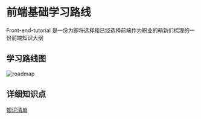 # 前端基础学习路线

Front-end-tutorial 是一份为即将选择和已经选择前端作为职业的萌新们梳理的一份前端知识大纲

## 学习路线图

![roadmap](/front-end-tutorial/roadmap-2.png)
<!-- <ImagePreview src="/roadmap-2.png" /> -->

## 详细知识点
[知识清单](front-end-roadmap.md)